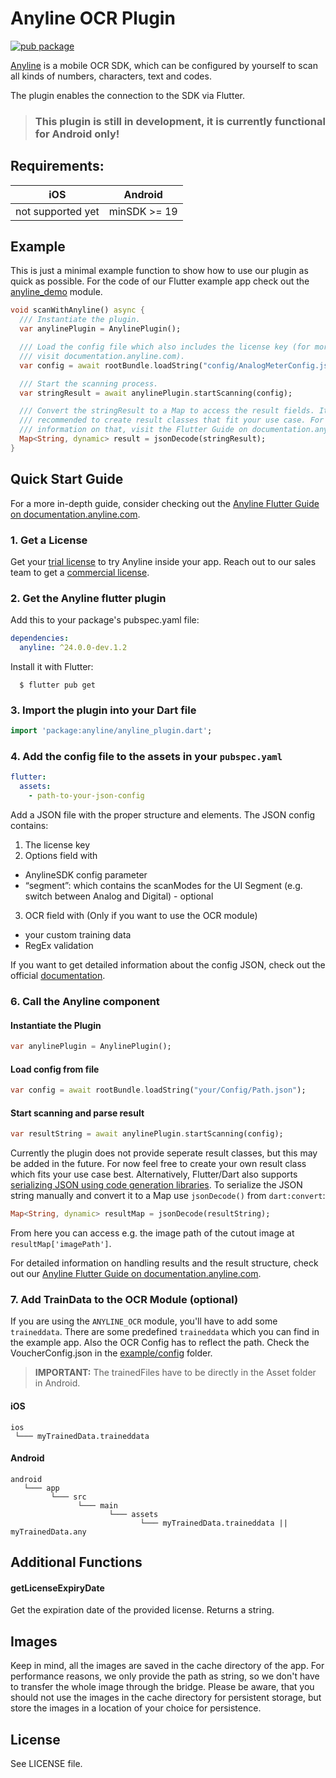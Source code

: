 # Anyline OCR Plugin

[![pub package](https://img.shields.io/pub/v/anyline.svg)](https://pub.dev/packages/anyline)

[Anyline](https://www.anyline.io) is a mobile OCR SDK, which can be configured by yourself to scan all kinds of numbers, characters, text and codes. 

The plugin enables the connection to the SDK via Flutter.

> ### **This plugin is still in development, it is currently functional for Android only!**

## Requirements:

| **iOS**           | **Android**  |
|-------------------|--------------|
| not supported yet | minSDK >= 19 |

## Example

This is just a minimal example function to show how to use our plugin as quick as possible. For the code of our Flutter example app check out the [anyline_demo](https://github.com/Anyline/anyline-ocr-flutter-module/blob/master/example/lib/anyline_demo.dart) module.
```dart
void scanWithAnyline() async {
  /// Instantiate the plugin.
  var anylinePlugin = AnylinePlugin();

  /// Load the config file which also includes the license key (for more info
  /// visit documentation.anyline.com).
  var config = await rootBundle.loadString("config/AnalogMeterConfig.json");

  /// Start the scanning process.
  var stringResult = await anylinePlugin.startScanning(config);

  /// Convert the stringResult to a Map to access the result fields. It is
  /// recommended to create result classes that fit your use case. For more
  /// information on that, visit the Flutter Guide on documentation.anyline.com.
  Map<String, dynamic> result = jsonDecode(stringResult);
}
```
	                
## Quick Start Guide

For a more in-depth guide, consider checking out the [Anyline Flutter Guide on documentation.anyline.com](https://documentation.anyline.com/toc/platforms/flutter/getting_started.html#anyline-flutter-guide).

### 1. Get a License
Get your [trial license](https://anyline.com/free-demos/) to try Anyline inside your app. 
Reach out to our sales team to get a [commercial license](https://anyline.com/contact-sales/).

### 2. Get the Anyline flutter plugin

Add this to your package's pubspec.yaml file:

```yaml
dependencies:
  anyline: ^24.0.0-dev.1.2
```

Install it with Flutter:

```shell
  $ flutter pub get
```

### 3. Import the plugin into your Dart file
```dart
import 'package:anyline/anyline_plugin.dart';
```
### 4. Add the config file to the assets in your `pubspec.yaml`
```yaml
flutter:
  assets:
    - path-to-your-json-config
```
Add a JSON file with the proper structure and elements. The JSON config contains: 

1. The license key 
2. Options field with
-	AnylineSDK config parameter
-	“segment”: which contains the scanModes for the UI Segment (e.g. switch between Analog and Digital) - optional
3. OCR field with (Only if you want to use the OCR module)
-   your custom training data
-   RegEx validation

If you want to get detailed information about the config JSON, check out the official [documentation](https://documentation.anyline.io/toc/view_configuration/index.html).

### 6. Call the Anyline component 

#### Instantiate the Plugin

```dart
var anylinePlugin = AnylinePlugin();
```

#### Load config from file

```dart
var config = await rootBundle.loadString("your/Config/Path.json");
```

#### Start scanning and parse result

```dart
var resultString = await anylinePlugin.startScanning(config);
```

Currently the plugin does not provide seperate result classes, but this may be added in the future. For now feel free to create your own result class which fits your use case best. Alternatively, Flutter/Dart also supports [serializing JSON using code generation libraries](https://flutter.dev/docs/development/data-and-backend/json). To serialize the JSON string manually and convert it to a Map use `jsonDecode()` from `dart:convert`:

```dart
Map<String, dynamic> resultMap = jsonDecode(resultString);
```

From here you can access e.g. the image path of the cutout image at `resultMap['imagePath']`. 

For detailed information on handling results and the result structure, check out our [Anyline Flutter Guide on documentation.anyline.com](https://documentation.anyline.com/toc/platforms/flutter/getting_started.html#anyline-flutter-guide).

### 7. Add TrainData to the OCR Module (optional) 
If you are using the `ANYLINE_OCR` module, you'll have to add some `traineddata`. There are some predefined `traineddata` which
you can find in the example app. Also the OCR Config has to reflect the path. Check the VoucherConfig.json in the [example/config](https://github.com/Anyline/anyline-ocr-flutter-module/blob/master/example/config) folder.

> __IMPORTANT:__ The trainedFiles have to be directly in the Asset folder in Android.

#### iOS
```
ios   
 └─── myTrainedData.traineddata
```

#### Android
```
android   
   └─── app
         └─── src
               └─── main
                      └─── assets
                             └─── myTrainedData.traineddata || myTrainedData.any
```


## Additional Functions

#### getLicenseExpiryDate

Get the expiration date of the provided license. Returns a string.


## Images

Keep in mind, all the images are saved in the cache directory of the app. For performance reasons, we only provide the 
path as string, so we don't have to transfer the whole image through the bridge. Please be aware,  that you should not 
use the images in the cache directory for persistent storage, but store the images in a location of your choice for persistence. 

## License

See LICENSE file.
